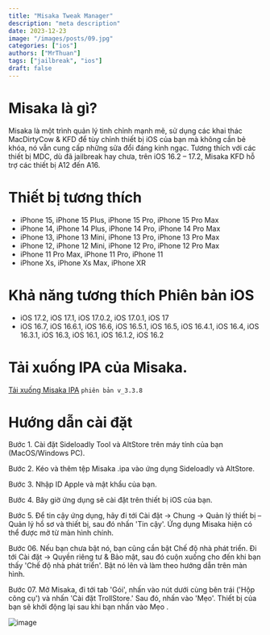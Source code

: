 ```yaml
---
title: "Misaka Tweak Manager"
description: "meta description"
date: 2023-12-23
image: "/images/posts/09.jpg"
categories: ["ios"]
authors: ["MrThuan"]
tags: ["jailbreak", "ios"]
draft: false
---
```

# Misaka là gì?
Misaka là một trình quản lý tinh chỉnh mạnh mẽ, sử dụng các khai thác MacDirtyCow & KFD để tùy chỉnh thiết bị iOS của bạn mà không cần bẻ khóa, nó vẫn cung cấp những sửa đổi đáng kinh ngạc. Tương thích với các thiết bị MDC, dù đã jailbreak hay chưa, trên iOS 16.2 – 17.2, Misaka KFD hỗ trợ các thiết bị A12 đến A16.

# Thiết bị tương thích
- iPhone 15, iPhone 15 Plus, iPhone 15 Pro, iPhone 15 Pro Max
- iPhone 14, iPhone 14 Plus, iPhone 14 Pro, iPhone 14 Pro Max
- iPhone 13, iPhone 13 Mini, iPhone 13 Pro, iPhone 13 Pro Max
- iPhone 12, iPhone 12 Mini, iPhone 12 Pro, iPhone 12 Pro Max
- iPhone 11 Pro Max, iPhone 11 Pro, iPhone 11
- iPhone Xs, iPhone Xs Max, iPhone XR


# Khả năng tương thích Phiên bản iOS

- iOS 17.2, iOS 17.1, iOS 17.0.2, iOS 17.0.1, iOS 17
- iOS 16.7, iOS 16.6.1, iOS 16.6, iOS 16.5.1, iOS 16.5, iOS 16.4.1, iOS 16.4, iOS 16.3.1, iOS 16.3, iOS 16.1, iOS 16.1.2, iOS 16.2
# Tải xuống IPA của Misaka.
[Tải xuống Misaka IPA](https://mega.nz/file/Lnp1iApL#GF-yjqL1X9VvKgCjIlC_blWaOIHEaP98C-W5Ji4uGQs)
``` phiên bản v_3.3.8 ```
# Hướng dẫn cài đặt

Bước 1. Cài đặt Sideloadly Tool và AltStore trên máy tính của bạn (MacOS/Windows PC).

Bước 2. Kéo và thêm tệp Misaka .ipa vào ứng dụng Sideloadly và AltStore.

Bước 3. Nhập ID Apple và mật khẩu của bạn.

Bước 4. Bây giờ ứng dụng sẽ cài đặt trên thiết bị iOS của bạn.

Bước 5. Để tin cậy ứng dụng, hãy đi tới Cài đặt -> Chung -> Quản lý thiết bị – Quản lý hồ sơ và thiết bị, sau đó nhấn 'Tin cậy'. Ứng dụng Misaka hiện có thể được mở từ màn hình chính.

Bước 06. Nếu bạn chưa bật nó, bạn cũng cần bật Chế độ nhà phát triển. Đi tới Cài đặt -> Quyền riêng tư & Bảo mật, sau đó cuộn xuống cho đến khi bạn thấy 'Chế độ nhà phát triển'. Bật nó lên và làm theo hướng dẫn trên màn hình.

Bước 07. Mở Misaka, đi tới tab 'Gói', nhấn vào nút dưới cùng bên trái ('Hộp công cụ') và nhấn 'Cài đặt TrollStore.' Sau đó, nhấn vào 'Mẹo'. Thiết bị của bạn sẽ khởi động lại sau khi bạn nhấn vào Mẹo .

![image](https://senumy.com/wp-content/uploads/2023/04/misaka-tweak-manager-features.jpg)